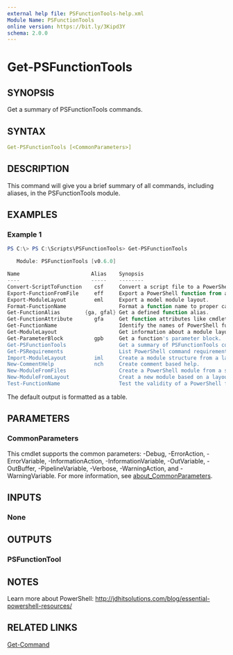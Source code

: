 ```yaml
---
external help file: PSFunctionTools-help.xml
Module Name: PSFunctionTools
online version: https://bit.ly/3Kipd3Y
schema: 2.0.0
---
```


# Get-PSFunctionTools

## SYNOPSIS

Get a summary of PSFunctionTools commands.

## SYNTAX

```yaml
Get-PSFunctionTools [<CommonParameters>]
```

## DESCRIPTION

This command will give you a brief summary of all commands, including aliases, in the PSFunctionTools module.

## EXAMPLES

### Example 1

```powershell
PS C:\> PS C:\Scripts\PSFunctionTools> Get-PSFunctionTools

   Module: PSFunctionTools [v0.6.0]

Name                       Alias    Synopsis
----                       -----    --------
Convert-ScriptToFunction    csf     Convert a script file to a PowerShell funct…
Export-FunctionFromFile     eff     Export a PowerShell function from a script …
Export-ModuleLayout         eml     Export a model module layout.
Format-FunctionName                 Format a function name to proper case.
Get-FunctionAlias        {ga, gfal} Get a defined function alias.
Get-FunctionAttribute       gfa     Get function attributes like cmdletbinding.
Get-FunctionName                    Identify the names of PowerShell functions …
Get-ModuleLayout                    Get information about a module layout file.
Get-ParameterBlock          gpb     Get a function's parameter block.
Get-PSFunctionTools                 Get a summary of PSFunctionTools commands.
Get-PSRequirements                  List PowerShell command requirements.
Import-ModuleLayout         iml     Create a module structure from a layout fil…
New-CommentHelp             nch     Create comment based help.
New-ModuleFromFiles                 Create a PowerShell module from a set of fi…
New-ModuleFromLayout                Creat a new module based on a layout.
Test-FunctionName                   Test the validity of a PowerShell function …
```

The default output is formatted as a table.

## PARAMETERS

### CommonParameters

This cmdlet supports the common parameters: -Debug, -ErrorAction, -ErrorVariable, -InformationAction, -InformationVariable, -OutVariable, -OutBuffer, -PipelineVariable, -Verbose, -WarningAction, and -WarningVariable. For more information, see [about_CommonParameters](http://go.microsoft.com/fwlink/?LinkID=113216).

## INPUTS

### None

## OUTPUTS

### PSFunctionTool

## NOTES

Learn more about PowerShell: http://jdhitsolutions.com/blog/essential-powershell-resources/

## RELATED LINKS

[Get-Command]()

